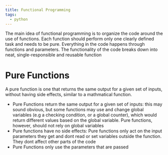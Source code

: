 ```yaml
---
title: Functional Programming
tags:
  - python
---
```

The main idea of functional programming is to organize the code around the use of functions. Each function should perform only one clearly defined task and needs to be pure. Everything in the code happens through functions and parameters. The functionality of the code breaks down into neat, single-responsible and reusable function

# Pure Functions
A pure function is one that returns the same output for a given set of inputs, without having side effects, similar to a mathmatical function.
- Pure Functions return the same output for a given set of inputs: this may sound obvious, but some functions may use and change global variables (e.g a checking condition, or a global counter), which would return different values based on the global variable. Pure functions, however, should not rely on global variables
- Pure functions have no side effects: Pure functions only act on the input parameters they get and dont read or set variables outside the function. They dont affect other parts of the code
- Pure Functions only use the parameters that are passed